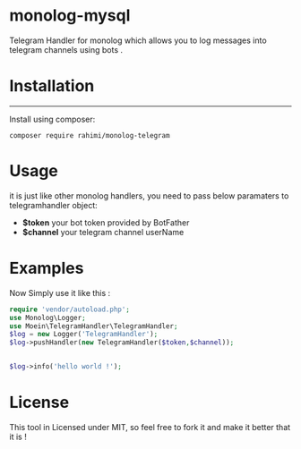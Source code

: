 monolog-mysql
=============

Telegram Handler for monolog which allows you to log messages into telegram channels using bots . 


# Installation
-----------
Install using composer:

  ```
  composer require rahimi/monolog-telegram  
  ```

# Usage
it is just like other monolog handlers, you need to pass below paramaters to telegramhandler object:
- **$token** your bot token provided by BotFather
- **$channel** your telegram channel userName


# Examples
Now Simply use it like this :

```php
require 'vendor/autoload.php';
use Monolog\Logger;
use Moein\TelegramHandler\TelegramHandler;
$log = new Logger('TelegramHandler');
$log->pushHandler(new TelegramHandler($token,$channel));


$log->info('hello world !');
```

# License
This tool in Licensed under MIT, so feel free to fork it and make it better that it is !

